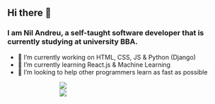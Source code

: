 ## Hi there 👋
### I am Nil Andreu, a self-taught software developer that is currently studying at university BBA.

- 🔭 I’m currently working on HTML, CSS, JS & Python (Django)
- 🌱 I’m currently learning React.js & Machine Learning
- 👯 I’m looking to help other programmers learn as fast as possible

<div style=" display:grid; grid-template-columns: 50% 50%; align-items: center; justify-items: center;>
  <a href="https://github.com/anuraghazra/github-readme-stats">
    <img align="center" src="https://github-readme-stats.vercel.app/api/top-langs/?username=Nil-Andreu&layout=compact&theme=gradient&exclude_repo=machinelearningcourse,mnistclassification,housingprices" />
  </a>

  <br />

  <a href="https://github.com/anuraghazra/github-readme-stats">
    <img align="center" src="https://github-readme-stats.vercel.app/api?username=Nil-Andreu&count_private=true" />
  </a>
</div>
